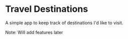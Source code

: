 # Travel Destinations

A simple app to keep track of destinations I'd like to visit.

Note: Will add features later
